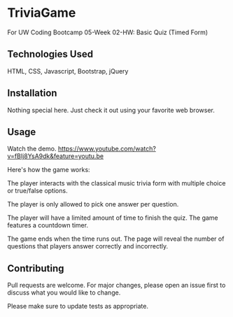 # TriviaGame
For UW Coding Bootcamp 05-Week 02-HW: Basic Quiz (Timed Form)

## Technologies Used
HTML, CSS, Javascript, Bootstrap, jQuery

## Installation
Nothing special here.  Just check it out using your favorite web browser.

## Usage
Watch the demo.  https://www.youtube.com/watch?v=fBIj8YsA9dk&feature=youtu.be

Here's how the game works:

The player interacts with the classical music trivia form with multiple choice or true/false options.

The player is only allowed to pick one answer per question.

The player will have a limited amount of time to finish the quiz. The game features a countdown timer.

The game ends when the time runs out. The page will reveal the number of questions that players answer correctly and incorrectly.

## Contributing
Pull requests are welcome. For major changes, please open an issue first to discuss what you would like to change.

Please make sure to update tests as appropriate.
